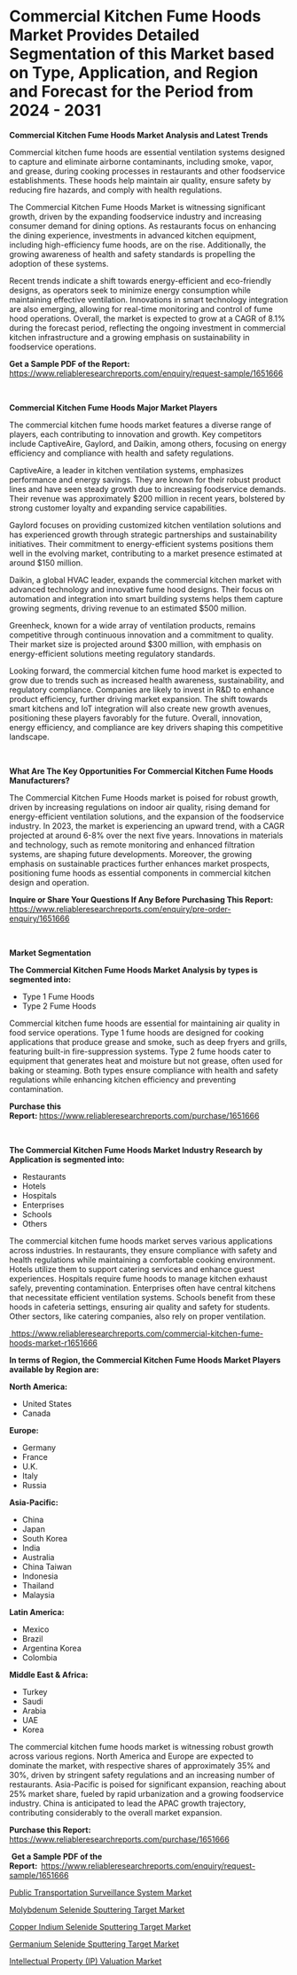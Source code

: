 <p><h1>Commercial Kitchen Fume Hoods Market Provides Detailed Segmentation of this Market based on Type, Application, and Region and Forecast for the Period from 2024 - 2031</h1></p><p><strong>Commercial Kitchen Fume Hoods Market Analysis and Latest Trends</strong></p>
<p><p>Commercial kitchen fume hoods are essential ventilation systems designed to capture and eliminate airborne contaminants, including smoke, vapor, and grease, during cooking processes in restaurants and other foodservice establishments. These hoods help maintain air quality, ensure safety by reducing fire hazards, and comply with health regulations.</p><p>The Commercial Kitchen Fume Hoods Market is witnessing significant growth, driven by the expanding foodservice industry and increasing consumer demand for dining options. As restaurants focus on enhancing the dining experience, investments in advanced kitchen equipment, including high-efficiency fume hoods, are on the rise. Additionally, the growing awareness of health and safety standards is propelling the adoption of these systems.</p><p>Recent trends indicate a shift towards energy-efficient and eco-friendly designs, as operators seek to minimize energy consumption while maintaining effective ventilation. Innovations in smart technology integration are also emerging, allowing for real-time monitoring and control of fume hood operations. Overall, the market is expected to grow at a CAGR of 8.1% during the forecast period, reflecting the ongoing investment in commercial kitchen infrastructure and a growing emphasis on sustainability in foodservice operations.</p></p>
<p><strong>Get a Sample PDF of the Report:&nbsp;</strong> <a href="https://www.reliableresearchreports.com/enquiry/request-sample/1651666?utm_campaign=13&utm_medium=2&utm_source=Github&utm_content=ia&utm_term=08122024&utm_id=commercial-kitchen-fume-hoods">https://www.reliableresearchreports.com/enquiry/request-sample/1651666</a></p>
<p>&nbsp;</p>
<p><strong>Commercial Kitchen Fume Hoods Major Market Players</strong></p>
<p><p>The commercial kitchen fume hoods market features a diverse range of players, each contributing to innovation and growth. Key competitors include CaptiveAire, Gaylord, and Daikin, among others, focusing on energy efficiency and compliance with health and safety regulations.</p><p>CaptiveAire, a leader in kitchen ventilation systems, emphasizes performance and energy savings. They are known for their robust product lines and have seen steady growth due to increasing foodservice demands. Their revenue was approximately $200 million in recent years, bolstered by strong customer loyalty and expanding service capabilities.</p><p>Gaylord focuses on providing customized kitchen ventilation solutions and has experienced growth through strategic partnerships and sustainability initiatives. Their commitment to energy-efficient systems positions them well in the evolving market, contributing to a market presence estimated at around $150 million.</p><p>Daikin, a global HVAC leader, expands the commercial kitchen market with advanced technology and innovative fume hood designs. Their focus on automation and integration into smart building systems helps them capture growing segments, driving revenue to an estimated $500 million.</p><p>Greenheck, known for a wide array of ventilation products, remains competitive through continuous innovation and a commitment to quality. Their market size is projected around $300 million, with emphasis on energy-efficient solutions meeting regulatory standards.</p><p>Looking forward, the commercial kitchen fume hood market is expected to grow due to trends such as increased health awareness, sustainability, and regulatory compliance. Companies are likely to invest in R&D to enhance product efficiency, further driving market expansion. The shift towards smart kitchens and IoT integration will also create new growth avenues, positioning these players favorably for the future. Overall, innovation, energy efficiency, and compliance are key drivers shaping this competitive landscape.</p></p>
<p>&nbsp;</p>
<p><strong>What Are The Key Opportunities For Commercial Kitchen Fume Hoods Manufacturers?</strong></p>
<p><p>The Commercial Kitchen Fume Hoods market is poised for robust growth, driven by increasing regulations on indoor air quality, rising demand for energy-efficient ventilation solutions, and the expansion of the foodservice industry. In 2023, the market is experiencing an upward trend, with a CAGR projected at around 6-8% over the next five years. Innovations in materials and technology, such as remote monitoring and enhanced filtration systems, are shaping future developments. Moreover, the growing emphasis on sustainable practices further enhances market prospects, positioning fume hoods as essential components in commercial kitchen design and operation.</p></p>
<p><strong>Inquire or Share Your Questions If Any Before Purchasing This Report:</strong> <a href="https://www.reliableresearchreports.com/enquiry/pre-order-enquiry/1651666?utm_campaign=13&utm_medium=2&utm_source=Github&utm_content=ia&utm_term=08122024&utm_id=commercial-kitchen-fume-hoods">https://www.reliableresearchreports.com/enquiry/pre-order-enquiry/1651666</a></p>
<p>&nbsp;</p>
<p><strong>Market Segmentation</strong></p>
<p><strong>The Commercial Kitchen Fume Hoods Market Analysis by types is segmented into:</strong></p>
<p><ul><li>Type 1 Fume Hoods</li><li>Type 2 Fume Hoods</li></ul></p>
<p><p>Commercial kitchen fume hoods are essential for maintaining air quality in food service operations. Type 1 fume hoods are designed for cooking applications that produce grease and smoke, such as deep fryers and grills, featuring built-in fire-suppression systems. Type 2 fume hoods cater to equipment that generates heat and moisture but not grease, often used for baking or steaming. Both types ensure compliance with health and safety regulations while enhancing kitchen efficiency and preventing contamination.</p></p>
<p><strong>Purchase this Report:&nbsp;</strong><a href="https://www.reliableresearchreports.com/purchase/1651666?utm_campaign=13&utm_medium=2&utm_source=Github&utm_content=ia&utm_term=08122024&utm_id=commercial-kitchen-fume-hoods">https://www.reliableresearchreports.com/purchase/1651666</a></p>
<p>&nbsp;</p>
<p><strong>The Commercial Kitchen Fume Hoods Market Industry Research by Application is segmented into:</strong></p>
<p><ul><li>Restaurants</li><li>Hotels</li><li>Hospitals</li><li>Enterprises</li><li>Schools</li><li>Others</li></ul></p>
<p><p>The commercial kitchen fume hoods market serves various applications across industries. In restaurants, they ensure compliance with safety and health regulations while maintaining a comfortable cooking environment. Hotels utilize them to support catering services and enhance guest experiences. Hospitals require fume hoods to manage kitchen exhaust safely, preventing contamination. Enterprises often have central kitchens that necessitate efficient ventilation systems. Schools benefit from these hoods in cafeteria settings, ensuring air quality and safety for students. Other sectors, like catering companies, also rely on proper ventilation.</p></p>
<p><a href="https://www.reliableresearchreports.com/commercial-kitchen-fume-hoods-market-r1651666?utm_campaign=13&utm_medium=2&utm_source=Github&utm_content=ia&utm_term=08122024&utm_id=commercial-kitchen-fume-hoods">&nbsp;https://www.reliableresearchreports.com/commercial-kitchen-fume-hoods-market-r1651666</a></p>
<p><strong>In terms of Region, the Commercial Kitchen Fume Hoods Market Players available by Region are:</strong></p>
<p>
    <p> <strong> North America: </strong>
        <ul>
            <li>United States</li>
            <li>Canada</li>
        </ul>
        </p> 
    <p> <strong> Europe: </strong>
        <ul>
            <li>Germany</li>
            <li>France</li>
            <li>U.K.</li>
            <li>Italy</li>
            <li>Russia</li>
        </ul>
        </p> 
    <p> <strong> Asia-Pacific: </strong>
        <ul>
            <li>China</li>
            <li>Japan</li>
            <li>South Korea</li>
            <li>India</li>
            <li>Australia</li>
            <li>China Taiwan</li>
            <li>Indonesia</li>
            <li>Thailand</li>
            <li>Malaysia</li>
        </ul>
        </p> 
    <p> <strong> Latin America: </strong>
        <ul>
            <li>Mexico</li>
            <li>Brazil</li>
            <li>Argentina Korea</li>
            <li>Colombia</li>
        </ul>
        </p> 
    <p> <strong> Middle East & Africa: </strong>
        <ul>
            <li>Turkey</li>
            <li>Saudi</li>
            <li>Arabia</li>
            <li>UAE</li>
            <li>Korea</li>
        </ul>
    </p>
    </p>
<p><p>The commercial kitchen fume hoods market is witnessing robust growth across various regions. North America and Europe are expected to dominate the market, with respective shares of approximately 35% and 30%, driven by stringent safety regulations and an increasing number of restaurants. Asia-Pacific is poised for significant expansion, reaching about 25% market share, fueled by rapid urbanization and a growing foodservice industry. China is anticipated to lead the APAC growth trajectory, contributing considerably to the overall market expansion.</p></p>
<p><strong>Purchase this Report: </strong><a href="https://www.reliableresearchreports.com/purchase/1651666?utm_campaign=13&utm_medium=2&utm_source=Github&utm_content=ia&utm_term=08122024&utm_id=commercial-kitchen-fume-hoods">https://www.reliableresearchreports.com/purchase/1651666</a></p>
<p>&nbsp;<strong>Get a Sample PDF of the Report:&nbsp;&nbsp;</strong><a href="https://www.reliableresearchreports.com/enquiry/request-sample/1651666?utm_campaign=13&utm_medium=2&utm_source=Github&utm_content=ia&utm_term=08122024&utm_id=commercial-kitchen-fume-hoods">https://www.reliableresearchreports.com/enquiry/request-sample/1651666</a></p>
<p><strong></strong></p>
<p><p><a href="https://github.com/MariaWashington76/Market-Research-Report-List-1/blob/main/public-transportation-surveillance-system-market.md?utm_campaign=13&utm_medium=2&utm_source=Github&utm_content=ia&utm_term=08122024&utm_id=commercial-kitchen-fume-hoods">Public Transportation Surveillance System Market</a></p><p><a href="https://www.linkedin.com/pulse/current-evaluation-future-outlook-molybdenum-selenide-sputtering-ignqc?utm_campaign=13&utm_medium=2&utm_source=Github&utm_content=ia&utm_term=08122024&utm_id=commercial-kitchen-fume-hoods">Molybdenum Selenide Sputtering Target Market</a></p><p><a href="https://www.linkedin.com/pulse/deep-insights-copper-indium-selenide-sputtering-target-market-3gu9c?utm_campaign=13&utm_medium=2&utm_source=Github&utm_content=ia&utm_term=08122024&utm_id=commercial-kitchen-fume-hoods">Copper Indium Selenide Sputtering Target Market</a></p><p><a href="https://www.linkedin.com/pulse/unveiling-germanium-selenide-sputtering-target-market-drivers-3pkac?utm_campaign=13&utm_medium=2&utm_source=Github&utm_content=ia&utm_term=08122024&utm_id=commercial-kitchen-fume-hoods">Germanium Selenide Sputtering Target Market</a></p><p><a href="https://github.com/MarciaRunte/Market-Research-Report-List-1/blob/main/intellectual-property-ip-valuation-market.md?utm_campaign=13&utm_medium=2&utm_source=Github&utm_content=ia&utm_term=08122024&utm_id=commercial-kitchen-fume-hoods">Intellectual Property (IP) Valuation Market</a></p></p>